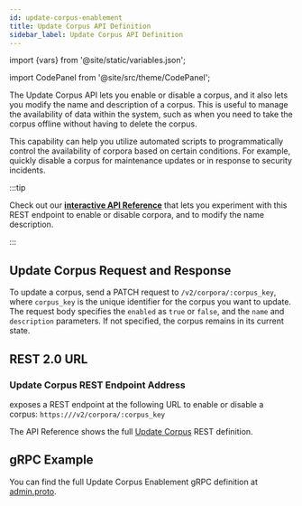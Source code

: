 ```yaml
---
id: update-corpus-enablement
title: Update Corpus API Definition
sidebar_label: Update Corpus API Definition
---
```


import {vars} from '@site/static/variables.json';

import CodePanel from '@site/src/theme/CodePanel';


The Update Corpus API lets you enable or disable a corpus, and it also lets 
you modify the name and description of a corpus. This is useful to manage the 
availability of data within the system, such as when you need to take the 
corpus offline without having to delete the corpus.

This capability can help you utilize automated scripts to programmatically
control the availability of corpora based on certain conditions. For example,
quickly disable a corpus for maintenance updates or in response to security
incidents.

:::tip

Check out our [**interactive API Reference**](/docs/rest-api/update-corpus) that lets you experiment 
with this REST endpoint to enable or disable corpora, and to modify the name 
description.

:::

## Update Corpus Request and Response

To update a corpus, send a PATCH request to `/v2/corpora/:corpus_key`, where
`corpus_key` is the unique identifier for the corpus you want to update. The
request body specifies the `enabled` as `true` or `false`, and the `name` and 
`description` parameters.  If not specified, the corpus remains in its current 
state.

## REST 2.0 URL

### Update Corpus REST Endpoint Address

<Config v="names.product"/> exposes a REST endpoint at the following URL
to enable or disable a corpus:
<code>https://<Config v="domains.rest.admin"/>/v2/corpora/:corpus_key</code>

The API Reference shows the full [Update Corpus](/docs/rest-api/update-corpus) REST definition.

## gRPC Example

You can find the full Update Corpus Enablement gRPC definition at [admin.proto](https://github.com/vectara/protos/blob/main/admin.proto).
